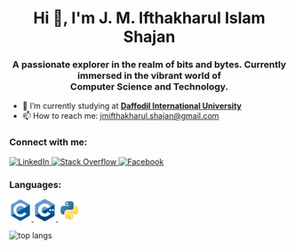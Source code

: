 <!DOCTYPE html>                    
<html lang="en">
<head>
  <meta charset="UTF-8">
  <meta name="viewport" content="width=device-width, initial-scale=1.0">
</head>
<body>

  <h1 align="center">Hi 👋, I'm J. M. Ifthakharul Islam Shajan</h1>
  <h3 align="center">A passionate explorer in the realm of bits and bytes. Currently immersed in the vibrant world of <br> Computer Science and Technology.</h3>

  <ul>
    <li>📔 I’m currently studying at <strong><a href="https://en.wikipedia.org/wiki/Daffodil_International_University" target="_blank">Daffodil International University</a></strong></li>
    <li>📫 How to reach me: <a href="mailto:jmifthakharul.shajan@gmail.com">jmifthakharul.shajan@gmail.com</a></li>
  </ul>

  <h3 align="left">Connect with me:</h3>
  <p align="left">
    <a href="https://www.linkedin.com/in/j-m-ifthakharul-islam-shajan-cse" target="_blank">
      <img src="https://raw.githubusercontent.com/rahuldkjain/github-profile-readme-generator/master/src/images/icons/Social/linked-in-alt.svg" alt="LinkedIn" height="30" width="40" />
    </a>
    <a href="https://stackoverflow.com/users/23343983/j-m-ifthakharul-islam-shajan" target="_blank">
      <img src="https://raw.githubusercontent.com/rahuldkjain/github-profile-readme-generator/master/src/images/icons/Social/stack-overflow.svg" alt="Stack Overflow" height="30" width="40" />
    </a>
    <a href="https://www.facebook.com/ifthakharulislam.shajan" target="_blank">
      <img src="https://raw.githubusercontent.com/rahuldkjain/github-profile-readme-generator/master/src/images/icons/Social/facebook.svg" alt="Facebook" height="30" width="40" />
    </a>
  </p>

  <h3 align="left">Languages:</h3>
  <p align="left">
    <a href="https://www.cprogramming.com/" target="_blank" rel="noreferrer">
      <img src="https://raw.githubusercontent.com/devicons/devicon/master/icons/c/c-original.svg" alt="C" width="40" height="40" />
    </a>
    <a href="https://www.w3schools.com/cpp/" target="_blank" rel="noreferrer">
      <img src="https://raw.githubusercontent.com/devicons/devicon/master/icons/cplusplus/cplusplus-original.svg" alt="C++" width="40" height="40" />
    </a>
    <a href="https://www.python.org" target="_blank" rel="noreferrer">
      <img src="https://raw.githubusercontent.com/devicons/devicon/master/icons/python/python-original.svg" alt="Python" width="40" height="40" />
    </a>
  </p>
</body>
<img alt= "top langs" src="https://github-readme-stats.vercel.app/api/top-langs/?username=if-i-shajan&layout=compact"/>  
</html>
